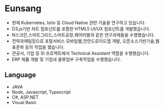 # Eunsang 

* 현재 Kubernetes, Istio 등 Cloud Native 관련 기술을 연구하고 있습니다.
* D3.js기반 차트 컴포넌트를 포함한 HTML5 UI/UX 컴포넌트를 개발했습니다.
* N스크린,스마트그리드,스마트공장,웨어러블과 같은 연구과제들을 수행했습니다.
* 전략과제팀장으로 포탈서비스 모바일웹,안안드로이드앱 개발, 오픈소스기반기술,웹표준화 등의 작업을 했습니다.
* 관공서, 기업 등 SI 프로젝트에서 Technical Assistant 역할을 수행했습니다.
* ERP 제품 개발 및 기업내 물류업부 구축작업을 수행했습니다.

## Language

* JAVA
* Node, Javascript, Typescript
* C#, ASP.NET
* Visual Basic
